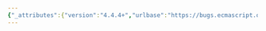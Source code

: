 ```yaml
---
{"_attributes":{"version":"4.4.4+","urlbase":"https://bugs.ecmascript.org/","maintainer":"dherman@mozilla.com"},"bug":{"bug_id":3031,"creation_ts":"2014-07-22 02:55:00 -0700","short_desc":"13.6.4.8 ForIn/OfBodyEvaluation, 14.6.2.1 Statement Rules: Disable tail-call in for-in/of loops","delta_ts":"2014-08-25 08:29:20 -0700","product":"Draft for 6th Edition","component":"technical issue","version":"Rev 26: July 18, 2014 Draft","rep_platform":"All","op_sys":"All","bug_status":"RESOLVED","resolution":"FIXED","priority":"Normal","bug_severity":"normal","everconfirmed":true,"reporter":{"uid":"andrebargull","name":"André Bargull"},"assigned_to":{"uid":"allen","name":"Allen Wirfs-Brock"},"long_desc":[{"commentid":9462,"comment_count":0,"who":{"uid":"andrebargull","name":"André Bargull"},"bug_when":"2014-07-22 02:55:19 -0700","thetext":"13.6.4.8 Runtime Semantics: ForIn/OfBodyEvaluation\n14.6.2.1 Statement Rules\n\nThe new abrupt completion interception in for-in/of loops is incompatible to tail-calls. 14.6.2.1 needs to updated accordingly."},{"commentid":9531,"comment_count":1,"who":{"uid":"allen","name":"Allen Wirfs-Brock"},"bug_when":"2014-07-24 11:05:52 -0700","thetext":"fixed in rev27 editor's draft"},{"commentid":9878,"comment_count":2,"who":{"uid":"allen","name":"Allen Wirfs-Brock"},"bug_when":"2014-08-25 08:29:20 -0700","thetext":"fixed in rev27 draft"}]}}
---
```

